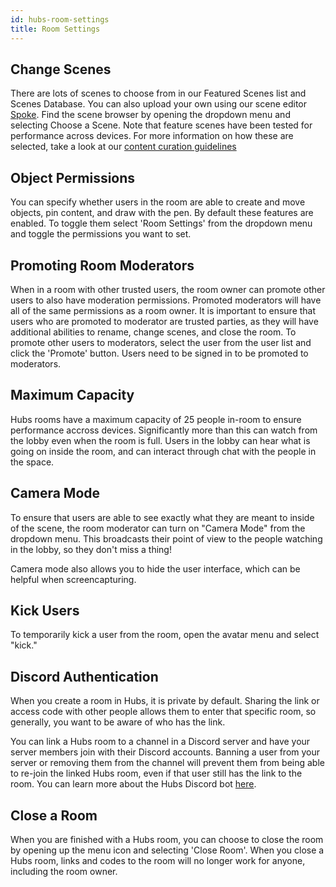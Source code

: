 ```yaml
---
id: hubs-room-settings
title: Room Settings
---
```


## Change Scenes
There are lots of scenes to choose from in our Featured Scenes list and Scenes Database. You can also upload your own using our scene editor [Spoke](./spoke-getting-started). Find the scene browser by opening the dropdown menu and selecting Choose a Scene. Note that feature scenes have been tested for performance across devices. For more information on how these are selected, take a look at our [content curation guidelines]()

## Object Permissions
You can specify whether users in the room are able to create and move objects, pin content, and draw with the pen. By default these features are enabled. To toggle them select 'Room Settings' from the dropdown menu and toggle the permissions you want to set. 

## Promoting Room Moderators
When in a room with other trusted users, the room owner can promote other users to also have moderation permissions. Promoted moderators will have all of the same permissions as a room owner. It is important to ensure that users who are promoted to moderator are trusted parties, as they will have additional abilities to rename, change scenes, and close the room. To promote other users to moderators, select the user from the user list and click the 'Promote' button. Users need to be signed in to be promoted to moderators.

## Maximum Capacity
Hubs rooms have a maximum capacity of 25 people in-room to ensure performance accross devices. Significantly more than this can watch from the lobby even when the room is full. Users in the lobby can hear what is going on inside the room, and can interact through chat with the people in the space. 

## Camera Mode
To ensure that users are able to see exactly what they are meant to inside of the scene, the room moderator can turn on "Camera Mode" from the dropdown menu. This broadcasts their point of view to the people watching in the lobby, so they don't miss a thing! 

Camera mode also allows you to hide the user interface, which can be helpful when screencapturing.

## Kick Users
To temporarily kick a user from the room, open the avatar menu and select "kick." 

## Discord Authentication 
When you create a room in Hubs, it is private by default. Sharing the link or access code with other people allows them to enter that specific room, so generally, you want to be aware of who has the link.  

You can link a Hubs room to a channel in a Discord server and have your server members join with their Discord accounts. Banning a user from your server or removing them from the channel will prevent them from being able to re-join the linked Hubs room, even if that user still has the link to the room. You can learn more about the Hubs Discord bot [here](/hubs-discord-bot). 

## Close a Room
When you are finished with a Hubs room, you can choose to close the room by opening up the menu icon and selecting 'Close Room'. When you close a Hubs room, links and codes to the room will no longer work for anyone, including the room owner. 
